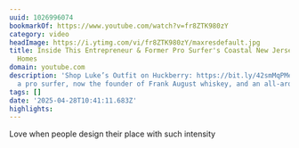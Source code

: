 ```yaml
---
uuid: 1026996074
bookmarkOf: https://www.youtube.com/watch?v=fr8ZTK980zY
category: video
headImage: https://i.ytimg.com/vi/fr8ZTK980zY/maxresdefault.jpg
title: Inside This Entrepreneur & Former Pro Surfer's Coastal New Jersey Home | Huckberry
  Homes
domain: youtube.com
description: 'Shop Luke’s Outfit on Huckberry: https://bit.ly/42smMqPMeet Luke DiTella—once
  a pro surfer, now the founder of Frank August whiskey, and an all-around Renais...'
tags: []
date: '2025-04-28T10:41:11.683Z'
highlights:
---
```


Love when people design their place with such intensity

